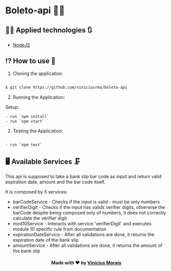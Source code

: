 # Boleto-api 🧾🧮

## 👨‍💻 Applied technologies 🔃

- [NodeJS](https://nodejs.org/en/)

## ⁉ How to use 🔧

1. Cloning the application:

```sh

$ git clone https://github.com/viniciusrma/boleto-api

```

2. Running the Application:

Setup:

```sh
- run `npm install`
- run `npm start`
```

2. Testing the Application:

```sh

- run `npm test`

```

## 🖥 Available Services 🗜

This api is supposed to take a bank slip bar code as input and return valid expiration date, amount and the bar code itself.

It is composed by 5 services:

- barCodeService - Checks if the input is valid - must be only numbers
- verifierDigit - Checks if the input has valids verifier digits, otherwise the barCode despite being composed only of numbers, it does not correctly calculate the verifier digit
- mod10Service - Interacts with service 'verifierDigit' and executes module 10 specific rule from documentation
- expirationDateService - After all validations are done, it returns the expiration date of the bank slip
- amountService - After all validations are done, it returns the amount of the bank slip

<h4  align="center">
Made with ❤ by <a  href="https://www.linkedin.com/in/viniciusrma/"  target="_blank">Vinícius Morais</a>
</h4>
